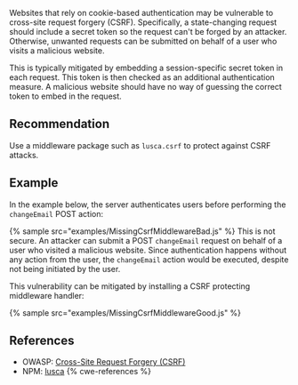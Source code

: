 Websites that rely on cookie-based authentication may be vulnerable to cross-site request forgery (CSRF). Specifically, a state-changing request should include a secret token so the request can't be forged by an attacker. Otherwise, unwanted requests can be submitted on behalf of a user who visits a malicious website.

This is typically mitigated by embedding a session-specific secret token in each request. This token is then checked as an additional authentication measure. A malicious website should have no way of guessing the correct token to embed in the request.


## Recommendation
Use a middleware package such as `lusca.csrf` to protect against CSRF attacks.


## Example
In the example below, the server authenticates users before performing the `changeEmail` POST action:

{% sample src="examples/MissingCsrfMiddlewareBad.js" %}
This is not secure. An attacker can submit a POST `changeEmail` request on behalf of a user who visited a malicious website. Since authentication happens without any action from the user, the `changeEmail` action would be executed, despite not being initiated by the user.

This vulnerability can be mitigated by installing a CSRF protecting middleware handler:

{% sample src="examples/MissingCsrfMiddlewareGood.js" %}

## References
* OWASP: [Cross-Site Request Forgery (CSRF)](https://www.owasp.org/index.php/Cross-Site_Request_Forgery_(CSRF))
* NPM: [lusca](https://www.npmjs.com/package/lusca)
{% cwe-references %}
